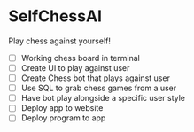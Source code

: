 # SelfChessAI

Play chess against yourself!

- [ ] Working chess board in terminal
- [ ] Create UI to play against user
- [ ] Create Chess bot that plays against user
- [ ] Use SQL to grab chess games from a user
- [ ] Have bot play alongside a specific user style
- [ ] Deploy app to website
- [ ] Deploy program to app
